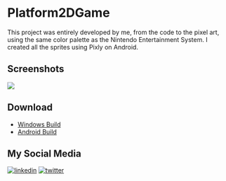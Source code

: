 
# Platform2DGame

This project was entirely developed by me, from the code to the pixel art, using the same color palette as the Nintendo Entertainment System. I created all the sprites using Pixly on Android.

## Screenshots

![](https://github.com/juniorcorreia28/Platform2DGame/blob/master/2DPlatformGame.gif)

## Download

- [Windows Build](https://drive.google.com/file/d/1ErFcMg_rNsbob9QCJWNyiEf3BYWc3F5X/view?usp=sharing)
- [Android Build](https://drive.google.com/file/d/1K3xulxyKquk3Nu_gsfd_sLIwxLj67Z6i/view?usp=sharing)

## My Social Media
[![linkedin](https://img.shields.io/badge/linkedin-0A66C2?style=for-the-badge&logo=linkedin&logoColor=white)](https://www.linkedin.com/in/reginaldo-junior-230b97196)
[![twitter](https://img.shields.io/badge/twitter-1DA1F2?style=for-the-badge&logo=twitter&logoColor=white)](https://twitter.com/juniorcorreia28)

